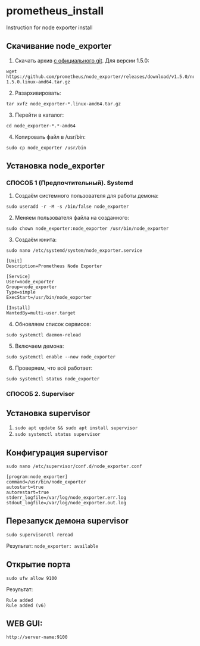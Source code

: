 # prometheus_install
Instruction for node exporter install

## Скачивание node_exporter

1) Скачать архив [c официального git](https://github.com/prometheus/node_exporter/releases/ "скачать prometheus"). Для версии 1.5.0:

```
wget https://github.com/prometheus/node_exporter/releases/download/v1.5.0/node_exporter-1.5.0.linux-amd64.tar.gz
```

2) Разархивировать:

``tar xvfz node_exporter-*.linux-amd64.tar.gz``

3) Перейти в каталог:

``cd node_exporter-*.*-amd64``

4) Копировать файл в /usr/bin:

``sudo cp node_exporter /usr/bin``

## Установка node_exporter

### СПОСОБ 1 (Предпочтительный). Systemd

1) Создаём системного пользователя для работы демона:

``sudo useradd -r -M -s /bin/false node_exporter``

2) Меняем пользователя файла на созданного:

``sudo chown node_exporter:node_exporter /usr/bin/node_exporter``

3) Создаём юнита:

``sudo nano /etc/systemd/system/node_exporter.service``

```
[Unit]
Description=Prometheus Node Exporter

[Service]
User=node_exporter
Group=node_exporter
Type=simple
ExecStart=/usr/bin/node_exporter

[Install]
WantedBy=multi-user.target
```

4) Обновляем список сервисов:

``sudo systemctl daemon-reload``

5) Включаем демона:

``sudo systemctl enable --now node_exporter``

6) Проверяем, что всё работает:

``sudo systemctl status node_exporter``

### СПОСОБ 2. Supervisor

## Установка supervisor

1) ``sudo apt update && sudo apt install supervisor``
2) ``sudo systemctl status supervisor``

## Конфигурация supervisor

``sudo nano /etc/supervisor/conf.d/node_exporter.conf``

```
[program:node_exporter]
command=/usr/bin/node_exporter
autostart=true
autorestart=true
stderr_logfile=/var/log/node_exporter.err.log
stdout_logfile=/var/log/node_exporter.out.log
```
## Перезапуск демона supervisor

``sudo supervisorctl reread``

Результат: ``node_exporter: available``

## Открытие порта

``sudo ufw allow 9100``

Результат:

```
Rule added
Rule added (v6)
```

## WEB GUI:

``http://server-name:9100``
